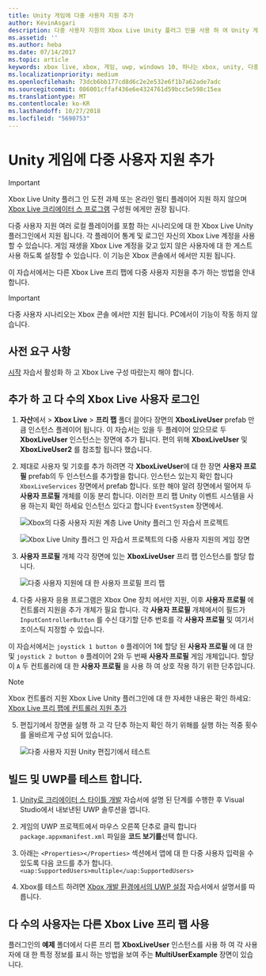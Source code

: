 ```yaml
---
title: Unity 게임에 다중 사용자 지원 추가
author: KevinAsgari
description: 다중 사용자 지원의 Xbox Live Unity 플러그 인을 사용 하 여 Unity 게임에 추가
ms.assetid: ''
ms.author: heba
ms.date: 07/14/2017
ms.topic: article
keywords: xbox live, xbox, 게임, uwp, windows 10, 하나는 xbox, unity, 다중 사용자
ms.localizationpriority: medium
ms.openlocfilehash: 73dcb6bb177cd8d6c2e2e532e6f1b7a62ade7adc
ms.sourcegitcommit: 086001cffaf436e6e4324761d59bcc5e598c15ea
ms.translationtype: MT
ms.contentlocale: ko-KR
ms.lasthandoff: 10/27/2018
ms.locfileid: "5690753"
---
```

# <a name="add-multi-user-support-to-your-unity-game"></a>Unity 게임에 다중 사용자 지원 추가
> [!IMPORTANT]
> Xbox Live Unity 플러그 인 도전 과제 또는 온라인 멀티 플레이어 지원 하지 않으며 [Xbox Live 크리에이터 스 프로그램](../developer-program-overview.md) 구성원 에게만 권장 됩니다.

다중 사용자 지원 여러 로컬 플레이어를 포함 하는 시나리오에 대 한 Xbox Live Unity 플러그인에서 지원 됩니다. 각 플레이어 통계 및 로그인 자신의 Xbox Live 계정을 사용할 수 있습니다. 게임 재생을 Xbox Live 계정을 갖고 있지 않은 사용자에 대 한 게스트 사용 하도록 설정할 수 있습니다. 이 기능은 Xbox 콘솔에서 에서만 지원 됩니다.

이 자습서에서는 다른 Xbox Live 프리 팹에 다중 사용자 지원을 추가 하는 방법을 안내 합니다.

> [!IMPORTANT]
> 다중 사용자 시나리오는 Xbox 콘솔 에서만 지원 됩니다. PC에서이 기능이 작동 하지 않습니다.

## <a name="prerequisites"></a>사전 요구 사항
[시작](configure-xbox-live-in-unity.md) 자습서 활성화 하 고 Xbox Live 구성 따랐는지 해야 합니다.

## <a name="adding-and-signing-in-multiple-xbox-live-users"></a>추가 하 고 다 수의 Xbox Live 사용자 로그인

1. **자산**에서 > **Xbox Live** > **프리 팹** 폴더 끌어다 장면의 **XboxLiveUser** prefab 만큼 인스턴스 플레이어 됩니다. 이 자습서는 있을 두 플레이어 있으므로 두 **XboxLiveUser** 인스턴스는 장면에 추가 됩니다. 편의 위해 **XboxLiveUser** 및 **XboxLiveUser2** 를 참조할 됩니다 했습니다.

2. 제대로 사용자 및 기호를 추가 하려면 각 **XboxLiveUser**에 대 한 장면 **사용자 프로필** prefab의 두 인스턴스를 추가할을 합니다. 인스턴스 있는지 확인 합니다 `XboxLiveServices` 장면에서 prefab 합니다. 또한 해야 알려 장면에서 떨어져 두 **사용자 프로필** 개체를 이동 분리 합니다. 이러한 프리 팹 Unity 이벤트 시스템을 사용 하는지 확인 하세요 인스턴스 있다고 합니다 `EventSystem` 장면에서.

    ![Xbox의 다중 사용자 지원 계층 Live Unity 플러그 인 자습서 프로젝트](../images/unity/MUA-Tutorial-Hierarchy.png)

    ![Xbox Live Unity 플러그 인 자습서 프로젝트의 다중 사용자 지원의 게임 장면](../images/unity/MUA-Tutorial-GameScene.png)

3. **사용자 프로필** 개체 각각 장면에 있는 **XboxLiveUser** 프리 팹 인스턴스를 할당 합니다.

    ![다중 사용자 지원에 대 한 사용자 프로필 프리 팹](../images/unity/user-profile-for-mua.png)

4. 다중 사용자 응용 프로그램은 Xbox One 장치 에서만 지원, 이후 **사용자 프로필** 에 컨트롤러 지원을 추가 개체가 필요 합니다. 각 **사용자 프로필** 개체에서이 필드가 `InputControllerButton` 를 수신 대기할 단추 번호를 각 **사용자 프로필** 및 여기서 조이스틱 지정할 수 있습니다.

이 자습서에서는 `joystick 1 button 0` 플레이어 1에 할당 된 **사용자 프로필** 에 대 한 및 `joystick 2 button 0` 플레이어 2와 두 번째 **사용자 프로필** 게임 개체입니다. 할당이 `A` 두 컨트롤러에 대 한 **사용자 프로필** 을 사용 하 여 상호 작용 하기 위한 단추입니다.

> [!Note]
> Xbox 컨트롤러 지원 Xbox Live Unity 플러그인에 대 한 자세한 내용은 확인 하세요: [Xbox Live 프리 팹에 컨트롤러 지원 추가](add-controller-support-to-xbox-live-prefabs.md)

5. 편집기에서 장면을 실행 하 고 각 단추 하는지 확인 하기 위해를 실행 하는 적중 횟수를 올바르게 구성 되어 있습니다.

    ![다중 사용자 지원 Unity 편집기에서 테스트](../images/unity/run-example-mua.png)

## <a name="building-and-testing-the-uwp"></a>빌드 및 UWP를 테스트 합니다.

1. [Unity로 크리에이터 스 타이틀 개발](configure-xbox-live-in-unity.md) 자습서에 설명 된 단계를 수행한 후 Visual Studio에서 내보낸된 UWP 솔루션을 엽니다.

2. 게임의 UWP 프로젝트에서 마우스 오른쪽 단추로 클릭 합니다 `package.appxmanifest.xml` 파일을 **코드 보기를**선택 합니다.

3. 아래는 `<Properties></Properties>` 섹션에서 앱에 대 한 다중 사용자 입력을 수 있도록 다음 코드를 추가 합니다.`<uap:SupportedUsers>multiple</uap:SupportedUsers>`

4. Xbox를 테스트 하려면 [Xbox 개발 환경에서의 UWP 설정](https://docs.microsoft.com/en-us/windows/uwp/xbox-apps/development-environment-setup) 자습서에서 설명서를 따릅니다.

## <a name="using-the-other-xbox-live-prefabs-with-multiple-users"></a>다 수의 사용자는 다른 Xbox Live 프리 팹 사용

플러그인의 **예제** 폴더에서 다른 프리 팹 **XboxLiveUser** 인스턴스를 사용 하 여 각 사용자에 대 한 특정 정보를 표시 하는 방법을 보여 주는 **MultiUserExample** 장면이 있습니다.
